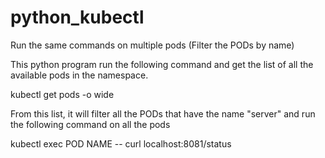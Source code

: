 # python_kubectl
Run the same commands on multiple pods (Filter the PODs by name)

This python program run the following command and get the list of all the available pods in the namespace.

kubectl get pods -o wide

From this list, it will filter all the PODs that have the name "server" and run the following command on all the pods

kubectl exec POD NAME -- curl localhost:8081/status
